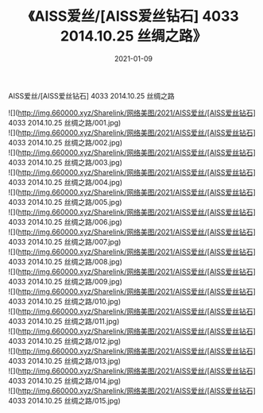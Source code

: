 ﻿---
layout: post
title:  《AISS爱丝/[AISS爱丝钻石] 4033 2014.10.25 丝绸之路》
date:   2021-01-09
img: http://img.660000.xyz/Sharelink/网络美图/2021/AISS爱丝/[AISS爱丝钻石] 4033 2014.10.25 丝绸之路/000.jpg
categories: [美女, 清纯, 唯美]
---

AISS爱丝/[AISS爱丝钻石] 4033 2014.10.25 丝绸之路

 ![](http://img.660000.xyz/Sharelink/网络美图/2021/AISS爱丝/[AISS爱丝钻石] 4033 2014.10.25 丝绸之路/001.jpg) <br>![](http://img.660000.xyz/Sharelink/网络美图/2021/AISS爱丝/[AISS爱丝钻石] 4033 2014.10.25 丝绸之路/002.jpg) <br>![](http://img.660000.xyz/Sharelink/网络美图/2021/AISS爱丝/[AISS爱丝钻石] 4033 2014.10.25 丝绸之路/003.jpg) <br>![](http://img.660000.xyz/Sharelink/网络美图/2021/AISS爱丝/[AISS爱丝钻石] 4033 2014.10.25 丝绸之路/004.jpg) <br>![](http://img.660000.xyz/Sharelink/网络美图/2021/AISS爱丝/[AISS爱丝钻石] 4033 2014.10.25 丝绸之路/005.jpg) <br>![](http://img.660000.xyz/Sharelink/网络美图/2021/AISS爱丝/[AISS爱丝钻石] 4033 2014.10.25 丝绸之路/006.jpg) <br>![](http://img.660000.xyz/Sharelink/网络美图/2021/AISS爱丝/[AISS爱丝钻石] 4033 2014.10.25 丝绸之路/007.jpg) <br>![](http://img.660000.xyz/Sharelink/网络美图/2021/AISS爱丝/[AISS爱丝钻石] 4033 2014.10.25 丝绸之路/008.jpg) <br>![](http://img.660000.xyz/Sharelink/网络美图/2021/AISS爱丝/[AISS爱丝钻石] 4033 2014.10.25 丝绸之路/009.jpg) <br>![](http://img.660000.xyz/Sharelink/网络美图/2021/AISS爱丝/[AISS爱丝钻石] 4033 2014.10.25 丝绸之路/010.jpg) <br>![](http://img.660000.xyz/Sharelink/网络美图/2021/AISS爱丝/[AISS爱丝钻石] 4033 2014.10.25 丝绸之路/011.jpg) <br>![](http://img.660000.xyz/Sharelink/网络美图/2021/AISS爱丝/[AISS爱丝钻石] 4033 2014.10.25 丝绸之路/012.jpg) <br>![](http://img.660000.xyz/Sharelink/网络美图/2021/AISS爱丝/[AISS爱丝钻石] 4033 2014.10.25 丝绸之路/013.jpg) <br>![](http://img.660000.xyz/Sharelink/网络美图/2021/AISS爱丝/[AISS爱丝钻石] 4033 2014.10.25 丝绸之路/014.jpg) <br>![](http://img.660000.xyz/Sharelink/网络美图/2021/AISS爱丝/[AISS爱丝钻石] 4033 2014.10.25 丝绸之路/015.jpg) <br>